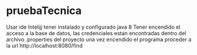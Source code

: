 # pruebaTecnica

Usar ide Intelijj
tener instalado y configurado java 8
Tener encendido el acceso a la base de datos, las credenciales estan encontradas dentro del archivo .properties del proyecto
una vez encendido el programa proceder a la url http://localhost:8080/find
